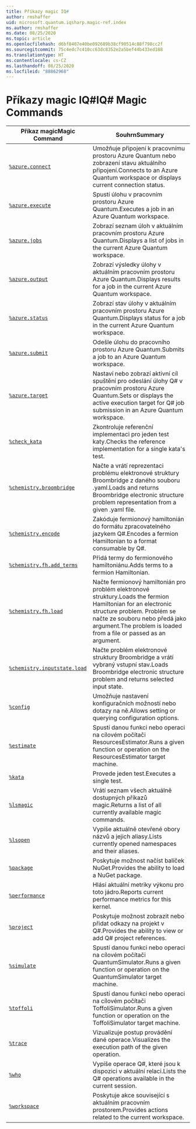 ```yaml
---
title: Příkazy magic IQ#
author: rmshaffer
uid: microsoft.quantum.iqsharp.magic-ref.index
ms.author: rmshaffer
ms.date: 08/25/2020
ms.topic: article
ms.openlocfilehash: d6bf8407e40be092689b38cf90514c88f798cc2f
ms.sourcegitcommit: 75c4edc7c410cc63dc8352e2a5bef44b433ed188
ms.translationtype: HT
ms.contentlocale: cs-CZ
ms.lasthandoff: 08/25/2020
ms.locfileid: "88862968"
---
```

# <a name="iq-magic-commands"></a><span data-ttu-id="28e8e-102">Příkazy magic IQ#</span><span class="sxs-lookup"><span data-stu-id="28e8e-102">IQ# Magic Commands</span></span>
| <span data-ttu-id="28e8e-103">Příkaz magic</span><span class="sxs-lookup"><span data-stu-id="28e8e-103">Magic Command</span></span> | <span data-ttu-id="28e8e-104">Souhrn</span><span class="sxs-lookup"><span data-stu-id="28e8e-104">Summary</span></span> |
|---------------|---------|
| [`%azure.connect`](xref:microsoft.quantum.iqsharp.magic-ref.azure.connect) | <span data-ttu-id="28e8e-105">Umožňuje připojení k pracovnímu prostoru Azure Quantum nebo zobrazení stavu aktuálního připojení.</span><span class="sxs-lookup"><span data-stu-id="28e8e-105">Connects to an Azure Quantum workspace or displays current connection status.</span></span> |
| [`%azure.execute`](xref:microsoft.quantum.iqsharp.magic-ref.azure.execute) | <span data-ttu-id="28e8e-106">Spustí úlohu v pracovním prostoru Azure Quantum.</span><span class="sxs-lookup"><span data-stu-id="28e8e-106">Executes a job in an Azure Quantum workspace.</span></span> |
| [`%azure.jobs`](xref:microsoft.quantum.iqsharp.magic-ref.azure.jobs) | <span data-ttu-id="28e8e-107">Zobrazí seznam úloh v aktuálním pracovním prostoru Azure Quantum.</span><span class="sxs-lookup"><span data-stu-id="28e8e-107">Displays a list of jobs in the current Azure Quantum workspace.</span></span> |
| [`%azure.output`](xref:microsoft.quantum.iqsharp.magic-ref.azure.output) | <span data-ttu-id="28e8e-108">Zobrazí výsledky úlohy v aktuálním pracovním prostoru Azure Quantum.</span><span class="sxs-lookup"><span data-stu-id="28e8e-108">Displays results for a job in the current Azure Quantum workspace.</span></span> |
| [`%azure.status`](xref:microsoft.quantum.iqsharp.magic-ref.azure.status) | <span data-ttu-id="28e8e-109">Zobrazí stav úlohy v aktuálním pracovním prostoru Azure Quantum.</span><span class="sxs-lookup"><span data-stu-id="28e8e-109">Displays status for a job in the current Azure Quantum workspace.</span></span> |
| [`%azure.submit`](xref:microsoft.quantum.iqsharp.magic-ref.azure.submit) | <span data-ttu-id="28e8e-110">Odešle úlohu do pracovního prostoru Azure Quantum.</span><span class="sxs-lookup"><span data-stu-id="28e8e-110">Submits a job to an Azure Quantum workspace.</span></span> |
| [`%azure.target`](xref:microsoft.quantum.iqsharp.magic-ref.azure.target) | <span data-ttu-id="28e8e-111">Nastaví nebo zobrazí aktivní cíl spuštění pro odeslání úlohy Q# v pracovním prostoru Azure Quantum.</span><span class="sxs-lookup"><span data-stu-id="28e8e-111">Sets or displays the active execution target for Q# job submission in an Azure Quantum workspace.</span></span> |
| [`%check_kata`](xref:microsoft.quantum.iqsharp.magic-ref.check_kata) | <span data-ttu-id="28e8e-112">Zkontroluje referenční implementaci pro jeden test katy.</span><span class="sxs-lookup"><span data-stu-id="28e8e-112">Checks the reference implementation for a single kata's test.</span></span> |
| [`%chemistry.broombridge`](xref:microsoft.quantum.iqsharp.magic-ref.chemistry.broombridge) | <span data-ttu-id="28e8e-113">Načte a vrátí reprezentaci problému elektronové struktury Broombridge z daného souboru .yaml.</span><span class="sxs-lookup"><span data-stu-id="28e8e-113">Loads and returns Broombridge electronic structure problem representation from a given .yaml file.</span></span> |
| [`%chemistry.encode`](xref:microsoft.quantum.iqsharp.magic-ref.chemistry.encode) | <span data-ttu-id="28e8e-114">Zakóduje fermionový hamiltonián do formátu zpracovatelného jazykem Q#.</span><span class="sxs-lookup"><span data-stu-id="28e8e-114">Encodes a fermion Hamiltonian to a format consumable by Q#.</span></span> |
| [`%chemistry.fh.add_terms`](xref:microsoft.quantum.iqsharp.magic-ref.chemistry.fh.add_terms) | <span data-ttu-id="28e8e-115">Přidá termy do fermionového hamiltoniánu.</span><span class="sxs-lookup"><span data-stu-id="28e8e-115">Adds terms to a fermion Hamiltonian.</span></span> |
| [`%chemistry.fh.load`](xref:microsoft.quantum.iqsharp.magic-ref.chemistry.fh.load) | <span data-ttu-id="28e8e-116">Načte fermionový hamiltonián pro problém elektronové struktury.</span><span class="sxs-lookup"><span data-stu-id="28e8e-116">Loads the fermion Hamiltonian for an electronic structure problem.</span></span> <span data-ttu-id="28e8e-117">Problém se načte ze souboru nebo předá jako argument.</span><span class="sxs-lookup"><span data-stu-id="28e8e-117">The problem is loaded from a file or passed as an argument.</span></span> |
| [`%chemistry.inputstate.load`](xref:microsoft.quantum.iqsharp.magic-ref.chemistry.inputstate.load) | <span data-ttu-id="28e8e-118">Načte problém elektronové struktury Broombridge a vrátí vybraný vstupní stav.</span><span class="sxs-lookup"><span data-stu-id="28e8e-118">Loads Broombridge electronic structure problem and returns selected input state.</span></span> |
| [`%config`](xref:microsoft.quantum.iqsharp.magic-ref.config) | <span data-ttu-id="28e8e-119">Umožňuje nastavení konfiguračních možností nebo dotazy na ně.</span><span class="sxs-lookup"><span data-stu-id="28e8e-119">Allows setting or querying configuration options.</span></span> |
| [`%estimate`](xref:microsoft.quantum.iqsharp.magic-ref.estimate) | <span data-ttu-id="28e8e-120">Spustí danou funkci nebo operaci na cílovém počítači ResourcesEstimator.</span><span class="sxs-lookup"><span data-stu-id="28e8e-120">Runs a given function or operation on the ResourcesEstimator target machine.</span></span> |
| [`%kata`](xref:microsoft.quantum.iqsharp.magic-ref.kata) | <span data-ttu-id="28e8e-121">Provede jeden test.</span><span class="sxs-lookup"><span data-stu-id="28e8e-121">Executes a single test.</span></span> |
| [`%lsmagic`](xref:microsoft.quantum.iqsharp.magic-ref.lsmagic) | <span data-ttu-id="28e8e-122">Vrátí seznam všech aktuálně dostupných příkazů magic.</span><span class="sxs-lookup"><span data-stu-id="28e8e-122">Returns a list of all currently available magic commands.</span></span> |
| [`%lsopen`](xref:microsoft.quantum.iqsharp.magic-ref.lsopen) | <span data-ttu-id="28e8e-123">Vypíše aktuálně otevřené obory názvů a jejich aliasy.</span><span class="sxs-lookup"><span data-stu-id="28e8e-123">Lists currently opened namespaces and their aliases.</span></span> |
| [`%package`](xref:microsoft.quantum.iqsharp.magic-ref.package) | <span data-ttu-id="28e8e-124">Poskytuje možnost načíst balíček NuGet.</span><span class="sxs-lookup"><span data-stu-id="28e8e-124">Provides the ability to load a NuGet package.</span></span> |
| [`%performance`](xref:microsoft.quantum.iqsharp.magic-ref.performance) | <span data-ttu-id="28e8e-125">Hlásí aktuální metriky výkonu pro toto jádro.</span><span class="sxs-lookup"><span data-stu-id="28e8e-125">Reports current performance metrics for this kernel.</span></span> |
| [`%project`](xref:microsoft.quantum.iqsharp.magic-ref.project) | <span data-ttu-id="28e8e-126">Poskytuje možnost zobrazit nebo přidat odkazy na projekt v Q#.</span><span class="sxs-lookup"><span data-stu-id="28e8e-126">Provides the ability to view or add Q# project references.</span></span> |
| [`%simulate`](xref:microsoft.quantum.iqsharp.magic-ref.simulate) | <span data-ttu-id="28e8e-127">Spustí danou funkci nebo operaci na cílovém počítači QuantumSimulator.</span><span class="sxs-lookup"><span data-stu-id="28e8e-127">Runs a given function or operation on the QuantumSimulator target machine.</span></span> |
| [`%toffoli`](xref:microsoft.quantum.iqsharp.magic-ref.toffoli) | <span data-ttu-id="28e8e-128">Spustí danou funkci nebo operaci na cílovém počítači ToffoliSimulator.</span><span class="sxs-lookup"><span data-stu-id="28e8e-128">Runs a given function or operation on the ToffoliSimulator target machine.</span></span> |
| [`%trace`](xref:microsoft.quantum.iqsharp.magic-ref.trace) | <span data-ttu-id="28e8e-129">Vizualizuje postup provádění dané operace.</span><span class="sxs-lookup"><span data-stu-id="28e8e-129">Visualizes the execution path of the given operation.</span></span> |
| [`%who`](xref:microsoft.quantum.iqsharp.magic-ref.who) | <span data-ttu-id="28e8e-130">Vypíše operace Q#, které jsou k dispozici v aktuální relaci.</span><span class="sxs-lookup"><span data-stu-id="28e8e-130">Lists the Q# operations available in the current session.</span></span> |
| [`%workspace`](xref:microsoft.quantum.iqsharp.magic-ref.workspace) | <span data-ttu-id="28e8e-131">Poskytuje akce související s aktuálním pracovním prostorem.</span><span class="sxs-lookup"><span data-stu-id="28e8e-131">Provides actions related to the current workspace.</span></span> |
